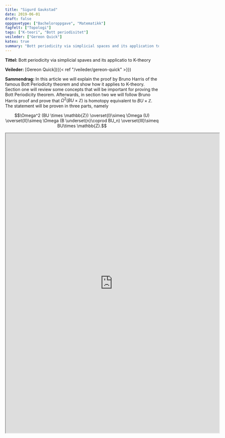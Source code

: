```yaml
---
title: "Sigurd Gaukstad"
date: 2019-06-01
draft: false
oppgavetype: ["Bacheloroppgave", "Matematikk"]
fagfelt: ["Topologi"]
tags: ["K-teori", "Bott periodisitet"]
veileder: ["Gereon Quick"]
katex: true
summary: "Bott periodicity via simplicial spaces and its application to K-theory"
---
```


**Tittel:** Bott periodicity via simplicial spaves and its applicatio to K-theory

**Veileder:** [Gereon Quick]({{< ref "/veileder/gereon-quick" >}})

**Sammendrag:** In this article we will explain the proof by Bruno Harris of the famous Bott Periodicity theorem and show how it applies to K-theory. Section one will review some concepts that will be important for proving the Bott Periodicity theorem. Afterwards, in section two we will follow Bruno Harris proof and prove that $\Omega^2 (BU \times \mathbb{Z})$ is homotopy equivalent to $BU \times \mathbb{Z}$. The statement will be proven in three parts, namely

$$\Omega^2 (BU \times \mathbb{Z}) \overset{I}\simeq \Omega (U) \overset{II}\simeq \Omega (B \underset{n}\coprod BU_n) \overset{III}\simeq BU\times \mathbb{Z}.$$


<iframe src="https://drive.google.com/file/d/1oXVEZFBBGz-CwHD41BRSpVJAUSNDfXPa/preview" width="700" height="980" allow="autoplay"></iframe>

